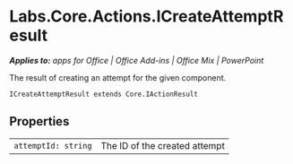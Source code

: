 
# Labs.Core.Actions.ICreateAttemptResult

 _**Applies to:** apps for Office | Office Add-ins | Office Mix | PowerPoint_

The result of creating an attempt for the given component.

```
ICreateAttemptResult extends Core.IActionResult
```


## Properties


|||
|:-----|:-----|
| `attemptId: string`|The ID of the created attempt|
